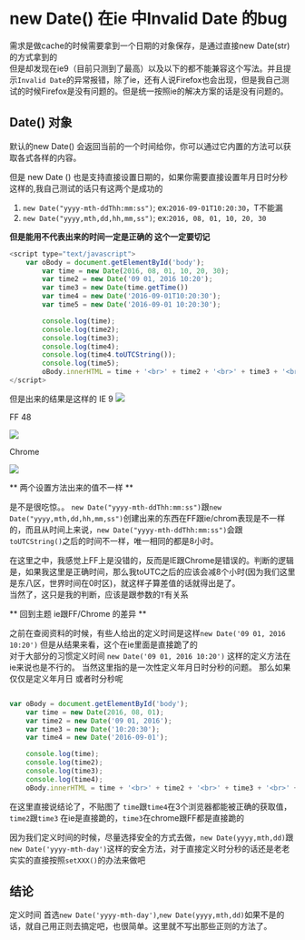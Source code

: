 # new Date() 在ie 中Invalid Date 的bug

需求是做cache的时候需要拿到一个日期的对象保存，是通过直接new Date(str)的方式拿到的  
但是却发现在ie9（目前只测到了最高）以及以下的都不能兼容这个写法。并且提示`Invalid Date`的异常报错，除了ie，还有人说Firefox也会出现，但是我自己测试的时候Firefox是没有问题的。但是统一按照ie的解决方案的话是没有问题的。

## Date() 对象
默认的new Date() 会返回当前的一个时间给你，你可以通过它内置的方法可以获取各式各样的内容。  

但是 new Date () 也是支持直接设置日期的，如果你需要直接设置年月日时分秒这样的,我自己测试的话只有这两个是成功的

1. `new Date("yyyy-mth-ddThh:mm:ss")`; ex:`2016-09-01T10:20:30`，T不能漏
1. `new Date("yyyy,mth,dd,hh,mm,ss")`; ex:`2016, 08, 01, 10, 20, 30`


**但是能用不代表出来的时间一定是正确的 这个一定要切记**

```js
<script type="text/javascript">
    var oBody = document.getElementById('body');
        var time = new Date(2016, 08, 01, 10, 20, 30);
        var time2 = new Date('09 01, 2016 10:20');
        var time3 = new Date(time.getTime())
        var time4 = new Date('2016-09-01T10:20:30');
        var time5 = new Date('2016-09-01 10:20:30');

        console.log(time);
        console.log(time2);
        console.log(time3);
        console.log(time4);
        console.log(time4.toUTCString());
        console.log(time5);
        oBody.innerHTML = time + '<br>' + time2 + '<br>' + time3 + '<br>' + time4 + '<br>' + time4.toUTCString() + '<br>' + time5;
</script>
```
但是出来的结果是这样的
IE 9
![](https://github.com/semi-xi/blog/raw/master/newDate/src/img/ie.png)  

FF 48

![](https://github.com/semi-xi/blog/raw/master/newDate/src/img/ie.png)  

Chrome

![](https://github.com/semi-xi/blog/raw/master/newDate/src/img/ie.png)  

** 两个设置方法出来的值不一样 **

是不是很吃惊。。
`new Date("yyyy-mth-ddThh:mm:ss")`跟`new Date("yyyy,mth,dd,hh,mm,ss")`创建出来的东西在FF跟ie/chrom表现是不一样的，而且从时间上来说，`new Date("yyyy-mth-ddThh:mm:ss")`会跟`toUTCString()`之后的时间不一样，唯一相同的都是8小时。

在这里之中，我感觉上FF上是没错的，反而是IE跟Chrome是错误的。判断的逻辑是，如果我这里是正确时间，那么我toUTC之后的应该会减8个小时(因为我们这里是东八区，世界时间在0时区)，就这样子算差值的话就得出是了。  
当然了，这只是我的判断，应该是跟参数的`T`有关系

** 回到主题 ie跟FF/Chrome 的差异 **

之前在查阅资料的时候，有些人给出的定义时间是这样`new Date('09 01, 2016 10:20')` 但是从结果来看，这个在ie里面是直接跪了的  
对于大部分的习惯定义时间 `new Date('09 01, 2016 10:20')` 这样的定义方法在ie来说也是不行的。
当然这里指的是一次性定义年月日时分秒的问题。
那么如果仅仅是定义年月日 或者时分秒呢

```js

var oBody = document.getElementById('body');
    var time = new Date(2016, 08, 01);
    var time2 = new Date('09 01, 2016');
    var time3 = new Date('10:20:30');
    var time4 = new Date('2016-09-01');

    console.log(time);
    console.log(time2);
    console.log(time3);
    console.log(time4);
    oBody.innerHTML = time + '<br>' + time2 + '<br>' + time3 + '<br>' + time4 + '<br>' ;

```

在这里直接说结论了，不贴图了
`time`跟`time4`在3个浏览器都能被正确的获取值， `time2`跟`time3` 在ie是直接跪的，`time3`在chrome跟FF都是直接跪的

因为我们定义时间的时候，尽量选择安全的方式去做，`new Date(yyyy,mth,dd)`跟`new Date('yyyy-mth-day')`这样的安全方法，对于直接定义时分秒的话还是老老实实的直接按照`setXXX()`的办法来做吧


## 结论

定义时间 首选`new Date('yyyy-mth-day')`,`new Date(yyyy,mth,dd)`如果不是的话，就自己用正则去搞定吧，也很简单。这里就不写出那些正则的方法了。
